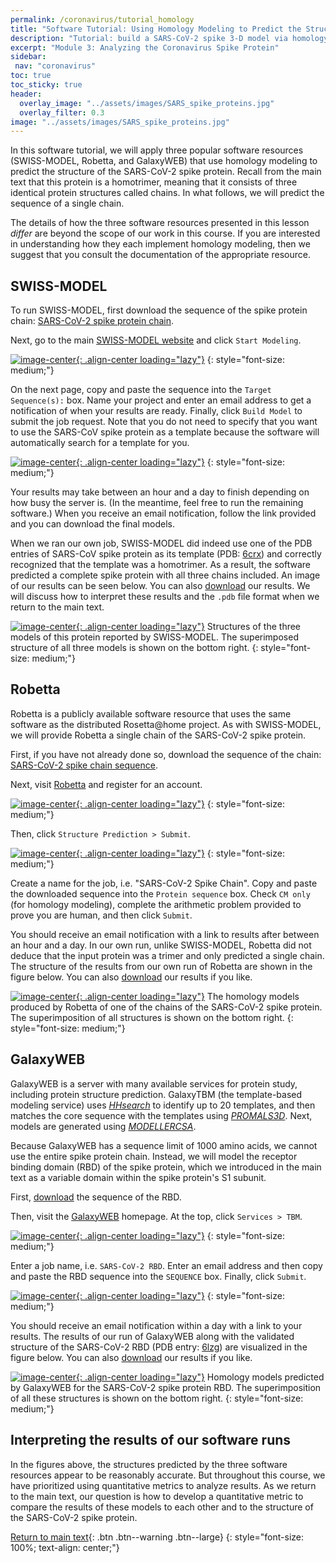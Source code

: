 ```yaml
---
permalink: /coronavirus/tutorial_homology
title: "Software Tutorial: Using Homology Modeling to Predict the Structure of the SARS-CoV-2 Spike Protein"
description: "Tutorial: build a SARS-CoV-2 spike 3-D model via homology modelingâ€”template search, alignment, loop refinement, and validation steps."
excerpt: "Module 3: Analyzing the Coronavirus Spike Protein"
sidebar:
 nav: "coronavirus"
toc: true
toc_sticky: true
header:
  overlay_image: "../assets/images/SARS_spike_proteins.jpg"
  overlay_filter: 0.3
image: "../assets/images/SARS_spike_proteins.jpg"
---
```


In this software tutorial, we will apply three popular software resources (SWISS-MODEL, Robetta, and GalaxyWEB) that use homology modeling to predict the structure of the SARS-CoV-2 spike protein. Recall from the main text that this protein is a homotrimer, meaning that it consists of three identical protein structures called chains. In what follows, we will predict the sequence of a single chain.

The details of how the three software resources presented in this lesson *differ* are beyond the scope of our work in this course. If you are interested in understanding how they each implement homology modeling, then we suggest that you consult the documentation of the appropriate resource.

## SWISS-MODEL
To run SWISS-MODEL, first download the sequence of the spike protein chain: <a href="../_pages/coronavirus/files/CoV2SpikeProteinSeq.txt" download>SARS-CoV-2 spike protein chain</a>.

Next, go to the main <a href="https://swissmodel.expasy.org/" target="_blank">SWISS-MODEL website</a> and click `Start Modeling`.

[![image-center](../assets/images/600px/SWISS1.png){: .align-center loading="lazy"}](../assets/images/SWISS1.png)
{: style="font-size: medium;"}

On the next page, copy and paste the sequence into the `Target Sequence(s):` box. Name your project and enter an email address to get a notification of when your results are ready. Finally, click `Build Model` to submit the job request. Note that you do not need to specify that you want to use the SARS-CoV spike protein as a template because the software will automatically search for a template for you.

[![image-center](../assets/images/600px/SWISS2.png){: .align-center loading="lazy"}](../assets/images/SWISS2.png)
{: style="font-size: medium;"}

Your results may take between an hour and a day to finish depending on how busy the server is. (In the meantime, feel free to run the remaining software.) When you receive an email notification, follow the link provided and you can download the final models.

When we ran our own job, SWISS-MODEL did indeed use one of the PDB entries of SARS-CoV spike protein as its template (PDB: <a href="https://www.rcsb.org/structure/6CRX" target="_blank">6crx</a>) and correctly recognized that the template was a homotrimer. As a result, the software predicted a complete spike protein with all three chains included. An image of our results can be seen below. You can also <a href="../_pages/coronavirus/files/SWISS_Model.zip" download>download</a> our results. We will discuss how to interpret these results and the `.pdb` file format when we return to the main text.

[![image-center](../assets/images/600px/SWISSResults.png){: .align-center loading="lazy"}](../assets/images/SWISSResults.png)
Structures of the three models of this protein reported by SWISS-MODEL. The superimposed structure of all three models is shown on the bottom right.
{: style="font-size: medium;"}

## Robetta
Robetta is a publicly available software resource that uses the same software as the distributed Rosetta@home project. As with SWISS-MODEL, we will provide Robetta a single chain of the SARS-CoV-2 spike protein.

First, if you have not already done so, download the sequence of the chain: <a href="../_pages/coronavirus/files/CoV2SpikeProteinSeq.txt" download>SARS-CoV-2 spike chain sequence</a>.

Next, visit <a href="https://robetta.bakerlab.org/" target="_blank">Robetta</a> and register for an account.

[![image-center](../assets/images/600px/Robetta1.png){: .align-center loading="lazy"}](../assets/images/Robetta1.png)
{: style="font-size: medium;"}

Then, click `Structure Prediction > Submit`.

[![image-center](../assets/images/600px/Robetta2.png){: .align-center loading="lazy"}](../assets/images/Robetta2.png)
{: style="font-size: medium;"}

Create a name for the job, i.e. "SARS-CoV-2 Spike Chain". Copy and paste the downloaded sequence into the `Protein sequence` box. Check `CM only` (for homology modeling), complete the arithmetic problem provided to prove you are human, and then click `Submit`.

You should receive an email notification with a link to results after between an hour and a day. In our own run, unlike SWISS-MODEL, Robetta did not deduce that the input protein was a trimer and only predicted a single chain. The structure of the results from our own run of Robetta are shown in the figure below. You can also <a href="../_pages/coronavirus/files/Robetta_Model.zip" download>download</a> our results if you like.

[![image-center](../assets/images/600px/RobettaResults.png){: .align-center loading="lazy"}](../assets/images/RobettaResults.png)
The homology models produced by Robetta of one of the chains of the SARS-CoV-2 spike protein. The superimposition of all structures is shown on the bottom right.
{: style="font-size: medium;"}

## GalaxyWEB
GalaxyWEB is a server with many available services for protein study, including protein structure prediction. GalaxyTBM (the template-based modeling service) uses *<a href="https://bmcbioinformatics.biomedcentral.com/articles/10.1186/s12859-019-3019-7" target="_blank">HHsearch</a>* to identify up to 20 templates, and then matches the core sequence with the templates using *<a href="http://prodata.swmed.edu/promals3d/info/promals3d_help.html" target="_blank">PROMALS3D</a>*. Next, models are generated using *<a href="https://pubmed.ncbi.nlm.nih.gov/19089941/" target="_blank">MODELLERCSA</a>*.

Because GalaxyWEB has a sequence limit of 1000 amino acids, we cannot use the entire spike protein chain. Instead, we will model the receptor binding domain (RBD) of the spike protein, which we introduced in the main text as a variable domain within the spike protein's S1 subunit.

First, <a href="../_pages/coronavirus/files/CoV2SpikeRBDSeq.txt" download>download</a> the sequence of the RBD.

Then, visit the <a href="http://galaxy.seoklab.org/" target="_blank">GalaxyWEB</a> homepage. At the top, click `Services > TBM`.

[![image-center](../assets/images/600px/Galaxy1.png){: .align-center loading="lazy"}](../assets/images/Galaxy1.png)
{: style="font-size: medium;"}

Enter a job name, i.e. `SARS-CoV-2 RBD`. Enter an email address and then copy and paste the RBD sequence into the `SEQUENCE` box. Finally, click `Submit`.

[![image-center](../assets/images/600px/Galaxy2.png){: .align-center loading="lazy"}](../assets/images/Galaxy2.png)
{: style="font-size: medium;"}

You should receive an email notification within a day with a link to your results. The results of our run of GalaxyWEB along with the validated structure of the SARS-CoV-2 RBD (PDB entry: <a href="http://www.rcsb.org/structure/6LZG" target="_blank">6lzg</a>) are visualized in the figure below. You can also <a href="../_pages/coronavirus/files/GalaxyWEB_Models.zip" download>download</a> our results if you like.

[![image-center](../assets/images/600px/GalaxyResults.png){: .align-center loading="lazy"}](../assets/images/GalaxyResults.png)
Homology models predicted by GalaxyWEB for the SARS-CoV-2 spike protein RBD. The superimposition of all these structures is shown on the bottom right.
{: style="font-size: medium;"}

## Interpreting the results of our software runs

In the figures above, the structures predicted by the three software resources appear to be reasonably accurate. But throughout this course, we have prioritized using quantitative metrics to analyze results. As we return to the main text, our question is how to develop a quantitative metric to compare the results of these models to each other and to the structure of the SARS-CoV-2 spike protein.

[Return to main text](homology#experiments-determine-the-structure-of-the-SARS-CoV-2-spike-protein){: .btn .btn--warning .btn--large}
{: style="font-size: 100%; text-align: center;"}

